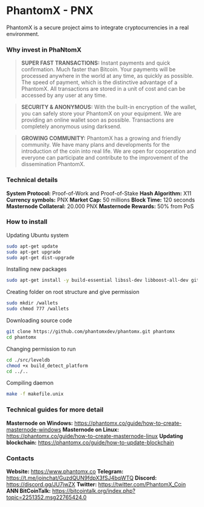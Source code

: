 
# PhantomX - PNX

PhantomX is a secure project aims to integrate cryptocurrencies in a real environment.


### Why invest in PhaNtomX

> **SUPER FAST TRANSACTIONS:** Instant payments and quick confirmation. Much faster than Bitcoin. Your payments will be processed anywhere in the world at any time, as quickly as possible. The speed of payment, which is the distinctive advantage of a PhantomX. All transactions are stored in a unit of cost and can be accessed by any user at any time.

> **SECURITY & ANONYMOUS:** With the built-in encryption of the wallet, you can safely store your PhantomX on your equipment. We are providing an online wallet soon as possible. Transactions are completely anonymous using darksend.

> **GROWING COMMUNITY:** PhantomX has a growing and friendly community. We have many plans and developments for the introduction of the coin into real life. We are open for cooperation and everyone can participate and contribute to the improvement of the dissemination PhantomX.



### Technical details

 **System Protocol:** Proof-of-Work and Proof-of-Stake
 **Hash Algorithm:** X11
 **Currency symbols:** PNX
 **Market Cap:** 50 millions
 **Block Time:** 120 seconds
 **Masternode Collateral:** 20.000 PNX
 **Masternode Rewards:** 50% from PoS



### How to install

Updating Ubuntu system
```sh
sudo apt-get update
sudo apt-get upgrade
sudo apt-get dist-upgrade
```

Installing new packages
```sh
sudo apt-get install -y build-essential libssl-dev libboost-all-dev git libdb5.3++-dev libminiupnpc-dev screen
```

Creating folder on root structure and give permission
```sh
sudo mkdir /wallets
sudo chmod 777 /wallets
```

Downloading source code
```sh
git clone https://github.com/phantomxdev/phantomx.git phantomx
cd phantomx
```

Changing permission to run
```sh
cd ./src/leveldb
chmod +x build_detect_platform
cd ../..
```

Compiling daemon
```sh
make -f makefile.unix
```


### Technical guides for more detail

 **Masternode on Windows:** https://phantomx.co/guide/how-to-create-masternode-windows
 **Masternode on Linux:** https://phantomx.co/guide/how-to-create-masternode-linux
 **Updating blockchain:** https://phantomx.co/guide/how-to-update-blockchain



### Contacts
 **Website:** https://www.phantomx.co
 **Telegram:** https://t.me/joinchat/GuzdQUN9fdpX3fSJ4bqWTQ
 **Discord:** https://discord.gg/JU7jwZX
 **Twitter:** https://twitter.com/PhantomX_Coin
 **ANN BitCoinTalk:** https://bitcointalk.org/index.php?topic=2251352.msg22765424.0

